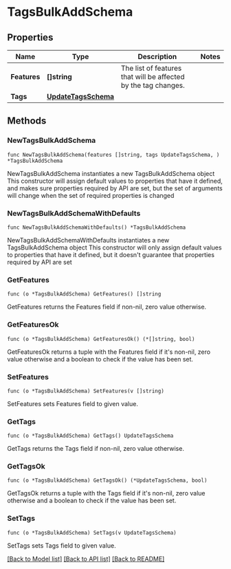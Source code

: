 # TagsBulkAddSchema

## Properties

Name | Type | Description | Notes
------------ | ------------- | ------------- | -------------
**Features** | **[]string** | The list of features that will be affected by the tag changes. | 
**Tags** | [**UpdateTagsSchema**](UpdateTagsSchema.md) |  | 

## Methods

### NewTagsBulkAddSchema

`func NewTagsBulkAddSchema(features []string, tags UpdateTagsSchema, ) *TagsBulkAddSchema`

NewTagsBulkAddSchema instantiates a new TagsBulkAddSchema object
This constructor will assign default values to properties that have it defined,
and makes sure properties required by API are set, but the set of arguments
will change when the set of required properties is changed

### NewTagsBulkAddSchemaWithDefaults

`func NewTagsBulkAddSchemaWithDefaults() *TagsBulkAddSchema`

NewTagsBulkAddSchemaWithDefaults instantiates a new TagsBulkAddSchema object
This constructor will only assign default values to properties that have it defined,
but it doesn't guarantee that properties required by API are set

### GetFeatures

`func (o *TagsBulkAddSchema) GetFeatures() []string`

GetFeatures returns the Features field if non-nil, zero value otherwise.

### GetFeaturesOk

`func (o *TagsBulkAddSchema) GetFeaturesOk() (*[]string, bool)`

GetFeaturesOk returns a tuple with the Features field if it's non-nil, zero value otherwise
and a boolean to check if the value has been set.

### SetFeatures

`func (o *TagsBulkAddSchema) SetFeatures(v []string)`

SetFeatures sets Features field to given value.


### GetTags

`func (o *TagsBulkAddSchema) GetTags() UpdateTagsSchema`

GetTags returns the Tags field if non-nil, zero value otherwise.

### GetTagsOk

`func (o *TagsBulkAddSchema) GetTagsOk() (*UpdateTagsSchema, bool)`

GetTagsOk returns a tuple with the Tags field if it's non-nil, zero value otherwise
and a boolean to check if the value has been set.

### SetTags

`func (o *TagsBulkAddSchema) SetTags(v UpdateTagsSchema)`

SetTags sets Tags field to given value.



[[Back to Model list]](../README.md#documentation-for-models) [[Back to API list]](../README.md#documentation-for-api-endpoints) [[Back to README]](../README.md)


